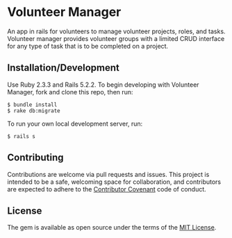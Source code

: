# Volunteer Manager

An app in rails for volunteers to manage volunteer projects, roles, and tasks. Volunteer manager provides volunteer groups with a limited CRUD interface for any type of task that is to be completed on a project.

## Installation/Development
Use Ruby 2.3.3 and Rails 5.2.2. To begin developing with Volunteer Manager, fork and clone this repo, then run:

    $ bundle install
    $ rake db:migrate

To run your own local development server, run:

    $ rails s

## Contributing

Contributions are welcome via pull requests and issues. This project is intended to be a safe, welcoming space for collaboration, and contributors are expected to adhere to the [Contributor Covenant](http://contributor-covenant.org) code of conduct.

## License

The gem is available as open source under the terms of the [MIT License](https://opensource.org/licenses/MIT).
